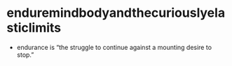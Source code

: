# enduremindbodyandthecuriouslyelasticlimits
- endurance is “the struggle to continue against a mounting desire to stop.”
